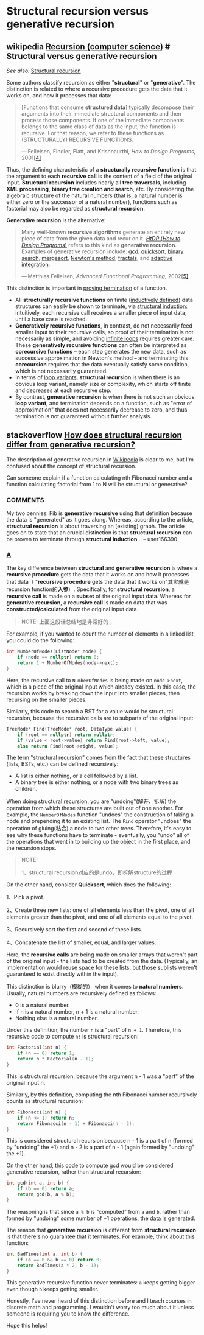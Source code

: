 # Structural recursion versus generative recursion

## wikipedia [Recursion (computer science)](https://en.wikipedia.org/wiki/Recursion_(computer_science)) # Structural versus generative recursion

*See also:* [Structural recursion](https://en.wikipedia.org/wiki/Structural_recursion)

Some authors classify recursion as either "**structural**" or "**generative**". The distinction is related to where a recursive procedure gets the data that it works on, and how it processes that data:

> [Functions that consume **structured data**] typically decompose their arguments into their immediate structural components and then process those components. If one of the immediate components belongs to the same class of data as the input, the function is recursive. For that reason, we refer to these functions as (STRUCTURALLY) RECURSIVE FUNCTIONS.
>
> — Felleisen, Findler, Flatt, and Krishnaurthi, *How to Design Programs*, 2001[[4\]](https://en.wikipedia.org/wiki/Recursion_(computer_science)#cite_note-Felleisen_HtDP_2001-4)

Thus, the defining characteristic of a **structurally recursive function** is that the argument to each **recursive call** is the content of a field of the original input. **Structural recursion** includes nearly all **tree traversals**, including **XML processing**, **binary tree creation and search**, etc. By considering the algebraic structure of the natural numbers (that is, a natural number is either zero or the successor of a natural number), functions such as factorial may also be regarded as **structural recursion**.

**Generative recursion** is the alternative:

> Many well-known **recursive algorithms** generate an entirely new piece of data from the given data and recur on it. [*HtDP* (*How to Design Programs*)](https://en.wikipedia.org/wiki/How_to_Design_Programs) refers to this kind as **generative recursion**. Examples of generative recursion include: [gcd](https://en.wikipedia.org/wiki/Euclidean_algorithm), [quicksort](https://en.wikipedia.org/wiki/Quicksort), [binary search](https://en.wikipedia.org/wiki/Binary_search), [mergesort](https://en.wikipedia.org/wiki/Mergesort), [Newton's method](https://en.wikipedia.org/wiki/Newton's_method), [fractals](https://en.wikipedia.org/wiki/Fractal), and [adaptive integration](https://en.wikipedia.org/wiki/Adaptive_quadrature).
>
> — Matthias Felleisen, *Advanced Functional Programming*, 2002[[5\]](https://en.wikipedia.org/wiki/Recursion_(computer_science)#cite_note-Felleisen_2002_108-5)



This distinction is important in [proving termination](https://en.wikipedia.org/wiki/Termination_analysis#Termination_proof) of a function.

- All **structurally recursive functions** on finite ([inductively defined](https://en.wikipedia.org/wiki/Recursive_data_type)) data structures can easily be shown to terminate, via [structural induction](https://en.wikipedia.org/wiki/Structural_induction): intuitively, each recursive call receives a smaller piece of input data, until a base case is reached.
- **Generatively recursive functions**, in contrast, do not necessarily feed smaller input to their recursive calls, so proof of their termination is not necessarily as simple, and avoiding [infinite loops](https://en.wikipedia.org/wiki/Infinite_loops) requires greater care. These **generatively recursive functions** can often be interpreted as **corecursive functions** – each step generates the new data, such as successive approximation in Newton's method – and terminating this **corecursion** requires that the data eventually satisfy some condition, which is not necessarily guaranteed.
- In terms of [loop variants](https://en.wikipedia.org/wiki/Loop_variant), **structural recursion** is when there is an obvious loop variant, namely size or complexity, which starts off finite and decreases at each recursive step.
- By contrast, **generative recursion** is when there is not such an obvious **loop variant**, and termination depends on a function, such as "error of approximation" that does not necessarily decrease to zero, and thus termination is not guaranteed without further analysis.



## stackoverflow [How does structural recursion differ from generative recursion?](https://stackoverflow.com/questions/14268749/how-does-structural-recursion-differ-from-generative-recursion)



The description of generative recursion in [Wikipedia](http://en.wikipedia.org/wiki/Recursion_(computer_science)#Structural_versus_generative_recursion) is clear to me, but I'm confused about the concept of structural recursion.

Can someone explain if a function calculating nth Fibonacci number and a function calculating factorial from 1 to N will be structural or generative?



### COMMENTS

My two pennies: Fib is **generative recursive** using that definition because the data is "generated" as it goes along. Whereas, according to the article, **structural recursion** is about traversing an [existing] graph. The article goes on to state that an crucial distinction is that **structural recursion** can be proven to terminate through **structural induction** .. – user166390



### [A](https://stackoverflow.com/a/14268901)

The key difference between **structural** and **generative recursion** is where a **recursive procedure** gets the data that it works on and how it processes that data（ "**recursive procedure** gets the data that it works on"其实就是recursion function的**入参**）. Specifically, for **structural recursion**, a **recursive call** is made on a **subset** of the original input data. Whereas for **generative recursion**, a **recursive call** is made on data that was **constructed/calculated** from the original input data.

> NOTE: 上面这段话总结地是非常好的；

For example, if you wanted to count the number of elements in a linked list, you could do the following:

```C
int NumberOfNodes(ListNode* node) {
    if (node == nullptr) return 0;
    return 1 + NumberOfNodes(node->next);
}
```

Here, the recursive call to `NumberOfNodes` is being made on `node->next`, which is a piece of the original input which already existed. In this case, the recursion works by breaking down the input into smaller pieces, then recursing on the smaller pieces.

Similarly, this code to search a BST for a value would be structural recursion, because the recursive calls are to subparts of the original input:

```C
TreeNode* Find(TreeNode* root, DataType value) {
    if (root == nullptr) return nullptr;
    if (value < root->value) return Find(root->left, value);
    else return Find(root->right, value);
```

The term "structural recursion" comes from the fact that these structures (lists, BSTs, etc.) can be defined recursively:

- A list is either nothing, or a cell followed by a list.
- A binary tree is either nothing, or a node with two binary trees as children.

When doing structural recursion, you are "undoing"(解开、拆解) the operation from which these structures are built out of one another. For example, the `NumberOfNodes` function "undoes" the construction of taking a node and prepending it to an existing list. The `Find` operator "undoes" the operation of gluing(粘合) a node to two other trees. Therefore, it's easy to see why these functions have to terminate - eventually, you "undo" all of the operations that went in to building up the object in the first place, and the recursion stops.

> NOTE:
>
> 1、structural recursion对应的是undo，即拆解structure的过程

On the other hand, consider **Quicksort**, which does the following:

1、Pick a pivot.

2、Create three new lists: one of all elements less than the pivot, one of all elements greater than the pivot, and one of all elements equal to the pivot.

3、Recursively sort the first and second of these lists.

4、Concatenate the list of smaller, equal, and larger values.

Here, the **recursive calls** are being made on smaller arrays that weren't part of the original input - the lists had to be created from the data. (Typically, an implementation would reuse space for these lists, but those sublists weren't guaranteed to exist directly within the input).

This distinction is blurry（模糊的） when it comes to **natural numbers**. Usually, natural numbers are recursively defined as follows:

- 0 is a natural number.
- If n is a natural number, n + 1 is a natural number.
- Nothing else is a natural number.

Under this definition, the number `n` is a "part" of `n + 1`. Therefore, this recursive code to compute `n!` is structural recursion:

```C
int Factorial(int n) {
    if (n == 0) return 1;
    return n * Factorial(n - 1);
}
```

This is structural recursion, because the argument n - 1 was a "part" of the original input n.

Similarly, by this definition, computing the nth Fibonacci number recursively counts as structural recursion:

```C
int Fibonacci(int n) {
    if (n <= 1) return n;
    return Fibonacci(n - 1) + Fibonacci(n - 2);
}
```

This is considered structural recursion because n - 1 is a part of n (formed by "undoing" the +1) and n - 2 is a part of n - 1 (again formed by "undoing" the +1).

On the other hand, this code to compute gcd would be considered generative recursion, rather than structural recursion:

```C
int gcd(int a, int b) {
    if (b == 0) return a;
    return gcd(b, a % b);
}
```

The reasoning is that since `a % b` is "computed" from `a` and `b`, rather than formed by "undoing" some number of +1 operations, the data is generated.

The reason that **generative recursion** is different from **structural recursion** is that there's no guarantee that it terminates. For example, think about this function:

```C
int BadTimes(int a, int b) {
    if (a == 0 && b == 0) return 0;
    return BadTimes(a * 2, b - 1);
}
```

This generative recursive function never terminates: `a` keeps getting bigger even though `b` keeps getting smaller.

Honestly, I've never heard of this distinction before and I teach courses in discrete math and programming. I wouldn't worry too much about it unless someone is requiring you to know the difference.

Hope this helps!
